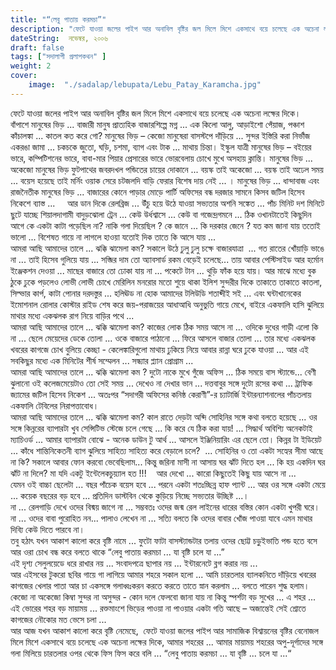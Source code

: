 ```yaml
---
title: "“লেবু পাতায় করমচা”"
description: "ফেটে যাওয়া জলের পাইপ আর অনাবিল বৃষ্টির জল মিলে মিশে একসাথে বয়ে চলেছে এক অচেনা লক্ষের দিকে।"
dateString:  নভেম্বর, ২০০৬
draft: false
tags: ["সদালাপী প্রলাপকথন" ]
weight: 2
cover: 
    image:  "./sadalap/lebupata/Lebu_Patay_Karamcha.jpg"
---
```



ফেটে যাওয়া জলের পাইপ আর অনাবিল বৃষ্টির জল মিলে মিশে একসাথে বয়ে চলেছে এক অচেনা লক্ষের দিকে।  
বাঁপাশে মানুষের ভিড় ... বাজারী মানুষ প্রাত্যহিক বাজারশিল্পে মগ্ন ... এক কিলো আলু, আড়াইশো পেঁয়াজ, পঞ্চাশ কাঁচালঙ্কা ... কাতল কত করে গো? মানুষের ভিড় – কেজো মানুষেরা বাসস্টপে দাঁড়িয়ে ... সুন্দর ইস্তিরি করা নির্ভাঁজ একরঙা জামা ... চকচকে জুতো, ঘড়ি, চশমা, ব্যাগ এবং টাক ... মাথায় চিন্তা। ইস্কুল যাত্রী মানুষের ভিড় – বইয়ের ভারে, কম্পিটিশনের ভারে, বাবা-মার পিয়ার প্রেসারের ভারে ভোরবেলায় চোখে মুখে অসহায় ক্লান্তি। মানুষের ভিড় ... অকেজো মানুষের ভিড় ফুটপাথের জবরদখল পন্ডিতের চায়ের দোকানে ... বয়স্ক তাই অকেজো ... বয়স্ক তাই অঢেল সময় ... বয়েস হয়েছে তাই মর্নিং ওয়াক সেরে চটজলদি বাড়ি ফেরার বিশেষ দায় নেই ... । মানুষের ভিড় ... ধান্দাবাজ এবং রাজনৈতীক মানুষের ভিড় ... বাজারের কোনে পাড়ার মোড়ে পার্টি অফিসের বন্ধ দরজার সামনে কিসব জটিল হিসেব নিকেশে ব্যাস্ত ...     
আর ডান দিকে রেলব্রিজ ... উঁচু হয়ে উঠে যাওয়া সভ্যতার অশনি সঙ্কেত ... পাঁচ মিনিট দশ মিনিটে ছুটে যাচ্ছে শিয়ালদাগামী বাদুড়ঝোলা ট্রেন ... কেউ উর্ধশ্বাসে ... কেউ বা গজেন্দ্রগমনে ... ঠিক ওখানটাতেই কিছুদিন আগে কে একটা কাটা পড়েছিল না? নাকি গলা দিয়েছিল ? কে জানে ... কি দরকার জেনে ?
যত কম জানা যায় ততোই ভালো ... বিশেষত গায়ে না লাগলে হাওয়া যতোই দিক তাতে কি আসে যায় ...  
আমরা আছি আমাদের তালে ... ঝক্কি ঝামেলা কম? সকালে উঠে ঢুলু ঢুলু চক্ষে বাজারযাত্রা  ... গত রাতের খোঁয়াড়ি ভাঙে না ... তাই হিসেব গুলিয়ে যায় ... সব্জির দাম তো অ্যাবসার্ড রকম বেড়েই চলেছে... তায় আবার পেস্টিসাইড আর হর্মোন ইঞ্জেকশন দেওয়া ... মাছের বাজারে তো ঢোকা যায় না ... পকেটে টান ... থুড়ি ফাঁক হয়ে যায়। আর মাঝে মধ্যে বুক ঠুকে ঢুকে পড়লেও লোভী লোভী চোখে মেরিলিন মনরোর মতো শুয়ে থাকা ইলিশ সুন্দরীর দিকে তাকাতে তাকাতে কাতলা, সিল্ভার কার্প, কাটা পোনার দরদস্তুর ... হলিঊড না হোক আমাদের টলিউডি শতাব্দীই সই ... এবং ঘন্টাখানেকের ইমোশনাল রোলার কোস্টার রাইড শেষ করে জয়-পরাজয়ের আধাআধি অনুভুতি গায়ে মেখে, বাইরে একফালি হাসি ঝুলিয়ে মাথার মধ্যে একঝলক রাগ নিয়ে বাড়ির পথে ...  
আমরা আছি আমাদের তালে ... ঝক্কি ঝামেলা কম? কাজের লোক ঠিক সময় আসে না ... ওদিকে দুধের গাড়ী এলো কি না ... ছেলে মেয়েদের ডেকে তোলা ... ওকে বাজারে পাঠানো ... ফিরে আসলে বাজার তোলা ... তার মধ্যে একঝলক খবরের কাগজে চোখ বুলিয়ে কেচ্ছা - কেলেঙ্কারিগুলো মাথায় ঢুকিয়ে নিয়ে আবার রান্না ঘরে ঢুকে যাওয়া ... আর এই সবকিছুর মধ্যে এক মিনিটের শীর্ষ সম্মেলন ... সন্ধ্যার প্ল্যান প্রোগ্রাম ...  
আমরা আছি আমাদের তালে ... ঝক্কি ঝামেলা কম ? দুটো নাকে মুখে গুঁজে অফিস ... ঠিক সময়ে বাস স্ট্যান্ডে... বেণী ঝুলানো ওই কলেজমেয়েটাও তো সেই সময় ... দেখেও না দেখার ভান ... দত্তবাবুর সঙ্গে দুটো রসের কথা ... ট্রাফিক জ্যামের জটিল হিসেব নিকেশ ... অতঃপর “সদাগরী অফিসের কনিষ্ঠ কেরাণী”-র চ্যাটার্জি ইন্টারন্যাশনালের পাঁচতলায় একফালি টেবিলের নিরাপত্তাবোধ।  
আমরা আছি আমাদের তালে ... ঝক্কি ঝামেলা কম? কাল রাতে দেড়টা অব্দি সোহিনির সঙ্গে কথা বলতে হয়েছে ... ওর সঙ্গে কিন্নরের ব্যাপারটা খুব সেন্সিটিভ স্টেজে চলে গেছে ... কি করে যে ঠিক করা যায়! ... সিদ্ধার্থ অবিশ্যি অনেকটাই ম্যাচিওর্ড ... আমার ব্যাপারটা বোঝে - অনেক ডাউন টু আর্থ ... আসলে ইঞ্জিনিয়ারিং এর ছেলে তো। কিন্নর টা ইডিয়েট ... কাঁধে শান্তিনিকেতনী ব্যাগ ঝুলিয়ে সাহিত্য সাহিত্য করে বেড়ালে চলে?  ...   সোহিনির ও তো একটা সহ্যের সীমা আছে না কি? সকালে আবার ফোন করবো ভেবেছিলাম... কিন্তু জরিনা মাসী না আসায় ঘর ঝাঁট দিতে হল ... কি হয় একদিন ঘর ঝাঁট না দিলে? মা যদি একটু ইন্টেলেকচুয়্যাল হত !!!    
আর দেখো ... কারো কিছুতেই কিছু যায় আসে না ...  
যেমন ওই বাচ্চা ছেলেটা ... বছর পাঁচেক বয়েস হবে ... পরনে একটা শতঃচ্ছিন্ন হাফ প্যান্ট ... আর ওর সঙ্গে একটা মেয়ে ... কয়েক বছরের বড় হবে ... প্রতিদিন ডাস্টবিন থেকে কুড়িয়ে নিচ্ছে সভ্যতার উচ্ছিষ্ট ...।  
না ... রেলগাড়ি দেখে ওদের বিষ্ময় জাগে না ... সম্ভবতঃ ওদের জন্ম রেল লাইনের ধারের বস্তির কোন একটা খুপরী ঘরে।  
না ... ওদের বাবা পুরোহিত নন... পালাও লেখেন না ... সত্যি বলতে কি ওদের বাবার খোঁজ পাওয়া যাবে এমন মাথার দিব্যি কেউ দিতে পারবে না।  
তবু হঠাৎ যখন আকাশ কালো করে বৃষ্টি নামে ... ফুটো ফাটা বাসস্ট্যান্ডটার তলায় ওদের ছোট্ট চড়ুইভাতি পন্ড হতে বসে আর ওরা চোখ বন্ধ করে বলতে থাকে “লেবু পাতায় করমচা ... যা বৃষ্টি চলে যা ...”  
এই দৃশ্য সেলুলয়েডে ধরে রাখার নয় ... সংবাদপত্রে ছাপার নয় ... ইন্টারনেটে ব্লগ করার নয় ...  
আর এইসবের টুকরো ছবির গায়ে গা লাগিয়ে আমার শহরে সকাল হলো ... আমি চারতলার ব্যালকনিতে দাঁড়িয়ে খবরের কাগজের খেলার পাতা আর চা একসঙ্গে গলাধ্বঃকরন করতে করতে তাতে স্নান করলাম ... বলতে পারেন শুদ্ধ হলাম। কেজো না অকেজো কিম্বা সুন্দর না অসুন্দর - কোন দলে ফেলবো জানা যায় না কিন্তু স্পর্শটা বড় সুখের ... এ শহর ... এই ভোরের শহর বড় মায়াময় ... রক্তমাংশে ভিড়ের পাওয়া না পাওয়ার একটা গতি আছে – অজান্তেই সেই শ্রোতে কাগজের নৌকোর মত ভেসে চলা ...  
আর আজ যখন আকাশ কালো করে বৃষ্টি নেমেছে,  ফেটে যাওয়া জলের পাইপ আর সামাজিক বিশ্বায়নের বৃষ্টির বেনোজল মিলে মিশে একসাথে বয়ে চলেছে এক অচেনা লক্ষের দিকে, আমার শহরের ... আমার মায়াময় শহরের অপু-দূর্গাদের সঙ্গে গলা মিলিয়ে চারতলার ওপর থেকে ফিস ফিস করে বলি ... “লেবু পাতায় করমচা ... যা বৃষ্টি ... চলে যা ...“


